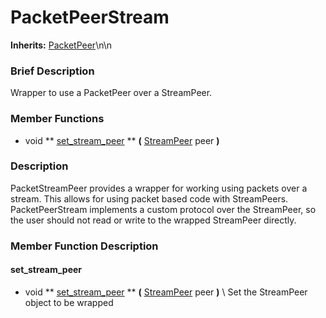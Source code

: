 #  PacketPeerStream  
**Inherits:** [PacketPeer](class_packetpeer)\\n\\n
###  Brief Description  
Wrapper to use a PacketPeer over a StreamPeer.

###  Member Functions 
  * void  ** [set_stream_peer](#set_stream_peer) **  **(** [StreamPeer](class_streampeer) peer  **)**

###  Description  
PacketStreamPeer provides a wrapper for working using packets over a stream. This allows for using packet based code with StreamPeers. PacketPeerStream implements a custom protocol over the StreamPeer, so the user should not read or write to the wrapped StreamPeer directly.

###  Member Function Description  
#### <a name="set_stream_peer">set_stream_peer</a>
  * void  ** [set_stream_peer](#set_stream_peer) **  **(** [StreamPeer](class_streampeer) peer  **)**
\\
Set the StreamPeer object to be wrapped
